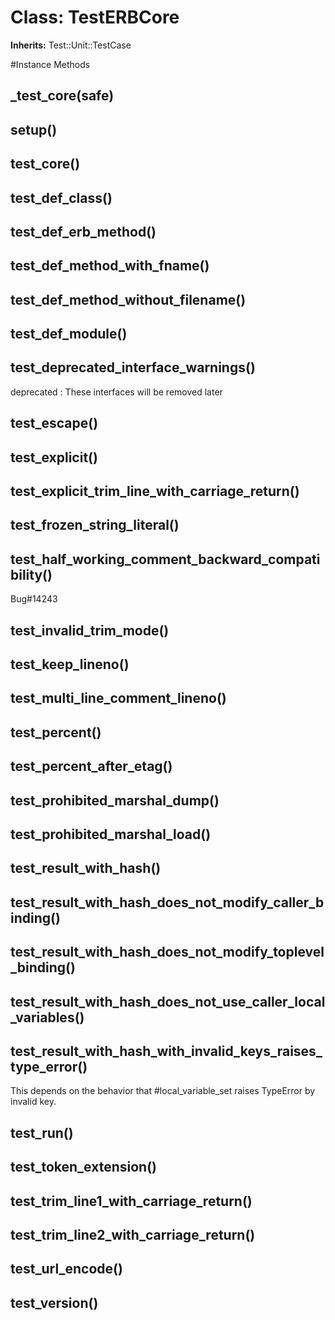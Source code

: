 # Class: TestERBCore
**Inherits:** Test::Unit::TestCase
    




#Instance Methods
## _test_core(safe) [](#method-i-_test_core)

## setup() [](#method-i-setup)

## test_core() [](#method-i-test_core)

## test_def_class() [](#method-i-test_def_class)

## test_def_erb_method() [](#method-i-test_def_erb_method)

## test_def_method_with_fname() [](#method-i-test_def_method_with_fname)

## test_def_method_without_filename() [](#method-i-test_def_method_without_filename)

## test_def_module() [](#method-i-test_def_module)

## test_deprecated_interface_warnings() [](#method-i-test_deprecated_interface_warnings)
deprecated
:   These interfaces will be removed later


## test_escape() [](#method-i-test_escape)

## test_explicit() [](#method-i-test_explicit)

## test_explicit_trim_line_with_carriage_return() [](#method-i-test_explicit_trim_line_with_carriage_return)

## test_frozen_string_literal() [](#method-i-test_frozen_string_literal)

## test_half_working_comment_backward_compatibility() [](#method-i-test_half_working_comment_backward_compatibility)
Bug#14243

## test_invalid_trim_mode() [](#method-i-test_invalid_trim_mode)

## test_keep_lineno() [](#method-i-test_keep_lineno)

## test_multi_line_comment_lineno() [](#method-i-test_multi_line_comment_lineno)

## test_percent() [](#method-i-test_percent)

## test_percent_after_etag() [](#method-i-test_percent_after_etag)

## test_prohibited_marshal_dump() [](#method-i-test_prohibited_marshal_dump)

## test_prohibited_marshal_load() [](#method-i-test_prohibited_marshal_load)

## test_result_with_hash() [](#method-i-test_result_with_hash)

## test_result_with_hash_does_not_modify_caller_binding() [](#method-i-test_result_with_hash_does_not_modify_caller_binding)

## test_result_with_hash_does_not_modify_toplevel_binding() [](#method-i-test_result_with_hash_does_not_modify_toplevel_binding)

## test_result_with_hash_does_not_use_caller_local_variables() [](#method-i-test_result_with_hash_does_not_use_caller_local_variables)

## test_result_with_hash_with_invalid_keys_raises_type_error() [](#method-i-test_result_with_hash_with_invalid_keys_raises_type_error)
This depends on the behavior that #local_variable_set raises TypeError by
invalid key.

## test_run() [](#method-i-test_run)

## test_token_extension() [](#method-i-test_token_extension)

## test_trim_line1_with_carriage_return() [](#method-i-test_trim_line1_with_carriage_return)

## test_trim_line2_with_carriage_return() [](#method-i-test_trim_line2_with_carriage_return)

## test_url_encode() [](#method-i-test_url_encode)

## test_version() [](#method-i-test_version)

